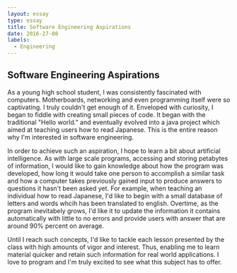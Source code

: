 ```yaml
---
layout: essay
type: essay
title: Software Engineering Aspirations
date: 2016-27-08
labels:
  - Engineering
---
```


## Software Engineering Aspirations

As a young high school student, I was consistently fascinated with computers.  Motherboards, networking and even programming itself were so captivating.  I truly couldn't get enough of it.  Enveloped with curiosity, I began to fiddle with creating small pieces of code.  It began with the traditional "Hello world." and eventually evolved into a java project which aimed at teaching users how to read Japanese. This is the entire reason why I'm interested in software engineering.

In order to achieve such an aspiration, I hope to learn a bit about artificial intelligence.  As with large scale programs, accessing and storing petabytes of information, I would like to gain knowledge about how the program was developed, how long it would take one person to accomplish a similar task and how a computer takes previously gained input to produce answers to questions it hasn't been asked yet.  For example, when teaching an individual how to read Japanese, I'd like to begin with a small database of letters and words whcih has been translated to english.  Overtime, as the program inevitabely grows, I'd like it to update the information it contains automatically with little to no errors and provide users with answer that are around 90% percent on average.

Until I reach such concepts, I'd like to tackle each lesson presented by the class with high amounts of vigor and interest.  Thus, enabling me to learn material quicker and retain such information for real world applications.  I love to program and I'm truly excited to see what this subject has to offer. 
